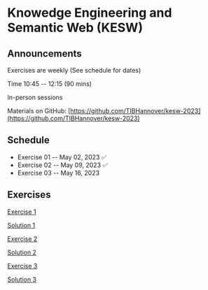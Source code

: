 # Knowedge Engineering and Semantic Web (KESW)


## Announcements
Exercises are weekly (See schedule for dates)

Time 10:45 -- 12:15 (90 mins)

In-person sessions

Materials on GitHub: [https://github.com/TIBHannover/kesw-2023](https://github.com/TIBHannover/kesw-2023)

## Schedule 
* Exercise 01 	    -- May 02, 2023 ✅
* Exercise 02 	    -- May 09, 2023 ✅
* Exercise 03 	    -- May 16, 2023


## Exercises

[Exercise 1](https://tibhannover.github.io/kesw-2023/exercises/Session_01.pdf)

[Solution 1](https://tibhannover.github.io/kesw-2023/solutions/Solution_01.pdf)

[Exercise 2](https://tibhannover.github.io/kesw-2023/exercises/Session_02.pdf)

[Solution 2](https://tibhannover.github.io/kesw-2023/solutions/Solution_02.pdf)

[Exercise 3](https://tibhannover.github.io/kesw-2023/exercises/Session_03.pdf)

[Solution 3](https://media.giphy.com/media/1naXqFmZMHs6n1EXwe/giphy.gif)